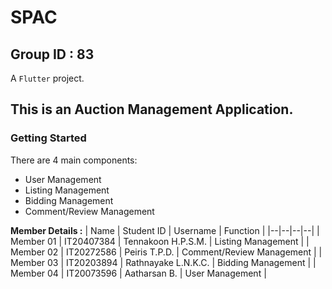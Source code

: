 # SPAC
## Group ID : 83

A `Flutter` project.

## This is an Auction Management Application.


### Getting Started
There are 4 main components:
  - User Management
  - Listing Management
  - Bidding Management
  - Comment/Review Management
  
  
**Member Details :**
| Name | Student ID | Username | Function |
|--|--|--|--|
| Member 01 | IT20407384 | Tennakoon H.P.S.M. | Listing Management |
| Member 02 | IT20272586 | Peiris T.P.D. | Comment/Review Management |
| Member 03 | IT20203894 | Rathnayake L.N.K.C. | Bidding Management |
| Member 04 | IT20073596 | Aatharsan B. | User Management |
